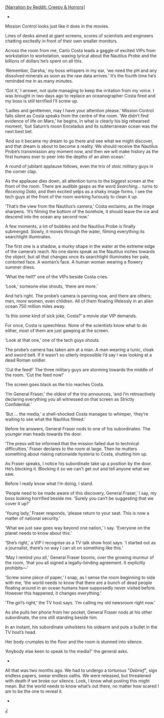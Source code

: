 [[Narration by Reddit: Creepy & Horrors]](https://www.youtube.com/watch?v=x9cCh2CxqLQ&ab_channel=Reddit-Creepy%26Horrors)

*

Mission Control looks just like it does in the movies.

Lines of desks aimed at giant screens, scores of scientists and engineers chatting excitedly in front of their own smaller monitors.

Across the room from me, Carlo Costa leads a gaggle of excited VIPs from workstation to workstation, waxing lyrical about the Nautilus Probe and the billions of dollars he’s spent on all this.

‘Remember, Darsha,’ my boss whispers in my ear, ‘we need the pH and any dissolved minerals as soon as the raw data arrives.’ It’s the fourth time he’s reminded me in as many minutes.

‘Got it,’ I answer, not quite managing to keep the irritation from my voice. I was brought in two days ago to replace an oceanographer Costa fired and my boss is still terrified I’ll screw up.

‘Ladies and gentlemen, may I have your attention please.’ Mission Control falls silent as Costa speaks from the centre of the room. ‘We didn’t find evidence of life on Mars,’ he begins, in what is clearly his big rehearsed moment, ‘but Saturn’s moon Enceladus and its subterranean ocean was the next best bet.

‘And so it became my dream to go there and see what we might discover, and that dream is about to become a reality. We should receive the Nautilus Probe’s transmission any moment now, and then we will make history as the first humans ever to peer into the depths of an alien ocean.’

A round of jubilant applause follows, even the trio of stoic military guys in the corner clap.

As the applause dies down, all attention turns to the biggest screen at the front of the room. There are audible gasps as the word *Searching…* turns to *Receiving Data*, and then excited yelps as a shaky image forms. I see the tech guys at the front of the room working furiously to clean it up.

‘That’s the view from the Nautilus’s camera,’ Costa exclaims, as the image sharpens. ‘It’s filming the bottom of the borehole, it should leave the ice and descend into the ocean any second now.’

A few moments, a lot of bubbles and the Nautilus Probe is finally submerged. Slowly, it moves through the water, filming everything its searchlight illuminates.

The first one is a shadow, a murky shape in the water at the extreme edge of the camera’s reach. No one dares speak as the Nautilus inches towards the object, but all that changes once its searchlight illuminates her pale, contorted face. A woman’s face. A human woman wearing a flowery summer dress.

‘What the hell?’ one of the VIPs beside Costa cries.

‘Look,’ someone else shouts, ‘there are more.’

And he’s right. The probe’s camera is panning now, and there are others; men, more women, even children. All of them floating lifelessly in an alien ocean 750 million miles away.

‘Is this some kind of sick joke, Costa?’ a movie star VIP demands.

For once, Costa is speechless. None of the scientists know what to do either, most of them are just gawping at the screen.

‘Look at that one,’ one of the tech guys shouts.

The probe’s camera has taken aim at a man. A man wearing a tunic, cloak and sword belt. If it wasn’t so utterly impossible I’d say I was looking at a dead Roman soldier.

‘Cut the feed!’ The three military guys are storming towards the middle of the room. ‘Cut the feed now!’

The screen goes black as the trio reaches Costa.

‘I’m General Fraser,’ the oldest of the trio announces, ‘and I’m retroactively declaring everything you all witnessed on that screen as Strictly Confidential.’

‘But … the media,’ a shell-shocked Costa manages to whimper, ‘they’re waiting to see what the Nautilus filmed.’

Before he answers, General Fraser nods to one of his subordinates. The younger man heads towards the door.

‘The press will be informed that the mission failed due to technical difficulties,’ Fraser declares to the room at large. Then he mutters something about risking nationwide hysteria to Costa, shutting him up.

As Fraser speaks, I notice his subordinate take up a position by the door. He’s blocking it. Blocking it so we can’t get out and tell anyone what we saw.

Before I really know what I’m doing, I stand.

‘People need to be made aware of this discovery, General Fraser,’ I say, my boss looking horrified beside me. ‘Surely you can’t be suggesting that we cover it up?’

‘Young lady,’ Fraser responds, ‘please return to your seat. This is now a matter of national security.’

‘What we just saw goes way beyond one nation,’ I say. ‘Everyone on the planet needs to know about this.’

‘She’s right,’ a VIP I recognise as a TV talk show host says. ‘I started out as a journalist, there’s no way I can sit on something like this.’

‘May I remind you all,’ General Fraser booms, over the growing murmur of the room, ‘that you all signed a legally-binding agreement. It explicitly prohibits—’

‘Screw some piece of paper,’ I snap, as I sense the room beginning to side with me, ‘the world needs to know that there are a bunch of dead people floating around in an ocean humans have supposedly never visited before. However this happened, it changes everything.’

‘The girl’s right,’ the TV host says. ‘I’m calling my old newsroom right now.’

As she pulls her phone from her pocket, General Fraser nods at his other subordinate, the one still standing beside him.

In an instant, his subordinate unholsters his sidearm and puts a bullet in the TV host’s head.

Her body crumples to the floor and the room is stunned into silence.

‘Anybody else keen to speak to the media?’ the general asks.

*
All that was two months ago. We had to undergo a torturous "*Debrief*", sign endless papers, swear endless oaths. We were released, but threatened with death if we broke our silence. Look, I know what posting this might mean. But the world needs to know what’s out there, no matter how scared I am to be the one to reveal it.

*

[J](https://linktr.ee/JackCroxall)
